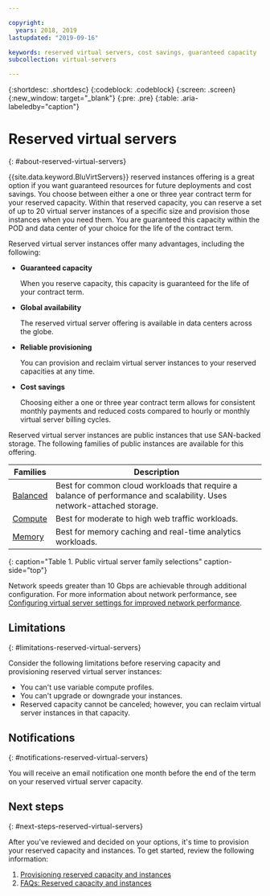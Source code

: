 ```yaml
---

copyright:
  years: 2018, 2019
lastupdated: "2019-09-16"

keywords: reserved virtual servers, cost savings, guaranteed capacity 
subcollection: virtual-servers

---
```


{:shortdesc: .shortdesc}
{:codeblock: .codeblock}
{:screen: .screen}
{:new_window: target="_blank"}
{:pre: .pre}
{:table: .aria-labeledby="caption"}

# Reserved virtual servers
{: #about-reserved-virtual-servers}

{{site.data.keyword.BluVirtServers}} reserved instances offering is a great option if you want guaranteed resources for future deployments and cost savings. You choose between either a one or three year contract term for your reserved capacity. Within that reserved capacity, you can reserve a set of up to 20 virtual server instances of a specific size and provision those instances when you need them. You are guaranteed this capacity within the POD and data center of your choice for the life of the contract term.

Reserved virtual server instances offer many advantages, including the following:

* **Guaranteed capacity**

    When you reserve capacity, this capacity is guaranteed for the life of your contract term. 
    
* **Global availability**
    
    The reserved virtual server offering is available in data centers across the globe.

* **Reliable provisioning**
   
   You can provision and reclaim virtual server instances to your reserved capacities at any time.

* **Cost savings**
    
    Choosing either a one or three year contract term allows for consistent monthly payments and reduced costs compared to hourly or monthly virtual server billing cycles.

Reserved virtual server instances are public instances that use SAN-backed storage. The following families of public instances are available for this offering.

| Families  | Description                                                                                              |
| ----------------------- | -------------------------------------------------------------------------------------------------------- | 
| [Balanced](/docs/vsi?topic=virtual-servers-about-virtual-server-profiles#balanced) | Best for common cloud workloads that require a balance of performance and scalability. Uses network-attached storage.|
| [Compute](/docs/vsi?topic=virtual-servers-about-virtual-server-profiles#compute) | Best for moderate to high web traffic workloads.|
| [Memory](/docs/vsi?topic=virtual-servers-about-virtual-server-profiles#memory)  | Best for memory caching and real-time analytics workloads. |
{: caption="Table 1. Public virtual server family selections" caption-side="top"}

Network speeds greater than 10 Gbps are achievable through additional configuration. For more information about network performance, see [Configuring virtual server settings for improved network performance](/docs/vsi?topic=virtual-servers-configuring-network-performance).

## Limitations 
{: #limitations-reserved-virtual-servers}

Consider the following limitations before reserving capacity and provisioning reserved virtual server instances:
  
  * You can't use variable compute profiles.
  * You can't upgrade or downgrade your instances.
  * Reserved capacity cannot be canceled; however, you can reclaim virtual server instances in that capacity.
    
## Notifications
{: #notifications-reserved-virtual-servers}

You will receive an email notification one month before the end of the term on your reserved virtual server capacity.

## Next steps
{: #next-steps-reserved-virtual-servers}

After you've reviewed and decided on your options, it's time to provision your reserved capacity and instances. To get started, review the following information:

   1. [Provisioning reserved capacity and instances](/docs/vsi?topic=virtual-servers-provisioning-reserved-capacity-and-instances#provisioning-reserved-capacity-and-instances)
   2. [FAQs: Reserved capacity and instances](/docs/vsi?topic=virtual-servers-faqs-reserved-capacity-and-instances#faqs-reserved-capacity-and-instances)
